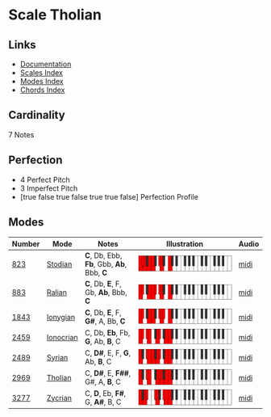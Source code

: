 # Scale Tholian

## Links

- [Documentation](README.md)
- [Scales Index](Scales.md)
- [Modes Index](Modes.md)
- [Chords Index](Chords.md)

## Cardinality

7 Notes

## Perfection

- 4 Perfect Pitch
- 3 Imperfect Pitch
- [true false true false true true false] Perfection Profile

## Modes

| Number | Mode | Notes | Illustration | Audio |
|--------|------|-------|--------------|-------|
| [823](https://ianring.com/musictheory/scales/823) | [Stodian](ModeStodian.md) | **C**, Db, Ebb, **Fb**, Gbb, **Ab**, Bbb, **C** | ![CNaturalStodian](ModeCNaturalStodian.png) | [midi](https://github.com/edipermadi/music/blob/main/docs/ModeCNaturalStodian.mid?raw=true) | 
| [883](https://ianring.com/musictheory/scales/883) | [Ralian](ModeRalian.md) | **C**, Db, **E**, F, Gb, **Ab**, Bbb, **C** | ![CNaturalRalian](ModeCNaturalRalian.png) | [midi](https://github.com/edipermadi/music/blob/main/docs/ModeCNaturalRalian.mid?raw=true) | 
| [1843](https://ianring.com/musictheory/scales/1843) | [Ionygian](ModeIonygian.md) | **C**, Db, **E**, F, **G#**, A, Bb, **C** | ![CNaturalIonygian](ModeCNaturalIonygian.png) | [midi](https://github.com/edipermadi/music/blob/main/docs/ModeCNaturalIonygian.mid?raw=true) | 
| [2459](https://ianring.com/musictheory/scales/2459) | [Ionocrian](ModeIonocrian.md) | C, Db, **Eb**, Fb, **G**, Ab, **B**, C | ![CNaturalIonocrian](ModeCNaturalIonocrian.png) | [midi](https://github.com/edipermadi/music/blob/main/docs/ModeCNaturalIonocrian.mid?raw=true) | 
| [2489](https://ianring.com/musictheory/scales/2489) | [Syrian](ModeSyrian.md) | C, **D#**, E, F, **G**, Ab, **B**, C | ![CNaturalSyrian](ModeCNaturalSyrian.png) | [midi](https://github.com/edipermadi/music/blob/main/docs/ModeCNaturalSyrian.mid?raw=true) | 
| [2969](https://ianring.com/musictheory/scales/2969) | [Tholian](ModeTholian.md) | C, **D#**, E, **F##**, G#, A, **B**, C | ![CNaturalTholian](ModeCNaturalTholian.png) | [midi](https://github.com/edipermadi/music/blob/main/docs/ModeCNaturalTholian.mid?raw=true) | 
| [3277](https://ianring.com/musictheory/scales/3277) | [Zycrian](ModeZycrian.md) | C, **D**, Eb, **F#**, G, **A#**, B, C | ![CNaturalZycrian](ModeCNaturalZycrian.png) | [midi](https://github.com/edipermadi/music/blob/main/docs/ModeCNaturalZycrian.mid?raw=true) | 
